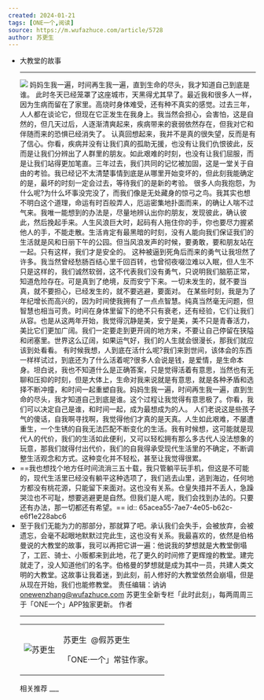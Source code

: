 ```yaml
---
created: 2024-01-21
tags: [ONE一个,阅读]
source: https://m.wufazhuce.com/article/5728
author: 苏更生
---
```


- 大教堂的故事
  ___
  ![](../assets/2024/FvfcSmxZa84qlj4uwd-RZZGyi-sK.jpeg)
  妈妈生我一遍，时间再生我一遍，直到生命的尽头，我才知道自己到底是谁。
  此时冬天已经笼罩了这座城市，天黑得尤其早了。最近我和很多人一样，因为生病而留在了家里。高烧时身体难受，还有种不真实的感觉。过去三年，人人都在谈论它，但现在它正发生在我身上。我当然会担心，会害怕，这是自然的，但几天过后，人逐渐清爽起来，疾病带来的衰弱依然存在，但我对它和伴随而来的恐惧已经消失了。
  认真回想起来，我并不是真的很失望，反而是有了信心。你看，疾病并没有让我们真的孤助无援，也没有让我们仇恨彼此，反而是让我们分辨出了人群里的朋友。如此艰难的时刻，也没有让我们屈服，而是让我们站得更加笔直。三年过去，我们共同的记忆被加固，这是一堂关于自由的考验。我已经记不太清楚事情到底是从哪里开始变坏的，但此刻我能确定的是，最坏的时刻一定会过去，等待我们的是新的考验。
  很多人向我抱怨，为什么呢?为什么坏事没完没了，而我们像是无处藏身的惊弓之⻦。我其实也想不明白这个道理，命运有时百般弄人，厄运密集地扑面而来，的确让人喘不过气来。我唯一能想到的办法是，尽量地辨认出你的朋友，发现彼此，确认彼此，然后挽起手来。人生风浪巨大时，起码有人拖住你的手，你也要尽力握紧他人的手，不能走散。生活肯定有最黑暗的时刻，没有人能向我们保证我们的生活就是风和日丽下午的公园。但当风浪发声的时候，要勇敢，要和朋友站在一起。只有这样，我们才是安全的。
  这种被逼到死角后而来的勇气让我坦然了许多。我当然曾经愁肠百结心里千回百转，也曾彻夜啜泣难以入眠，但人生不只是这样的，我们诚然软弱，这不代表我们没有勇气，只说明我们脑筋正常，知道危险存在。可是真到了绝境，反而安宁下来。一切未发生的，就不要当真，就不要担心，已经发生的，就不要逃避，要面对。
  在某些时刻，我是为了年纪增⻓而高兴的，因为时间使我拥有了一点点智慧。纯真当然毫无问题，但智慧也相当可贵。时间在身体里留下的绝不只有衰老，还有经验，它们让我们从容。也是从这两年开始，我觉得沉静是美，安宁是美，美不只是⻘春活力，美比它们更加广阔。我们一定要走到更开阔的地方来，不要让自己停留在狭隘和闭塞里。世界这么辽阔，如果运气好，我们的人生就会很漫⻓，那我们就应该到处看看。
  有时候我想，人到底在活什么呢?我们来到世间，该体会的东⻄一样样试过，到底还为了什么活着呢?很多人会说是钱，是爱情，是生命本身。坦白说，我也不知道什么是正确答案，只是觉得活着有意思，当然也有无聊和压抑的时刻，但是大体上，生命对我来说就是有意思，就是各种矛盾和选择不断冲撞，和时间一起重塑自我。妈妈生我一遍，时间再生我一遍，直到生命的尽头，我才知道自己到底是谁。这个过程让我觉得有意思极了。你看，我们可以决定自己是谁，和时间一起，成为最想成为的人。
  人们老说这是些孩子气的傻话，自我啊寻找啊，我觉得他们才真的是天真。人生如此艰难，不屡遭重生，一个生锈的自我无法匹配不断变化的生活。我有时候想，这可能就是现代人的代价，我们的生活如此便利，又可以轻松拥有那么多古代人没法想象的玩意，那我们就得付出代价，我们的自我得承受现代生活里的不确定，不断调整生活观念和方式。这种变化并不轻松，甚至让我觉得很累。
- ==我也想找个地方任时间流淌三五十载，我只管躺平玩手机，但这是不可能的，现代生活里已经没有躺平这种选项了，我们逃去山里，逃到海边，任何地方都没有桃花源，只能留下来面对。这也没有关系。仓皇失措并不丢人，急躁哭泣也不可耻，想要逃避更是自然。但我们是人呢，我们会找到办法的。只要还有办法，那一切都还有希望。==
  id:: 65acea55-7ae7-4e05-b62c-e6f1e228abc6
- 至于我们无能为力的那部分，那就算了吧。承认我们会失手，会被放弃，会被遗忘，会毫不起眼地默默过完此生，这也没有关系。我最喜欢的，依然是伯格曼说的大教堂的故事，我可以再把它讲一遍：他说我的梦想就是大教堂倒塌了，工匠、骑士、小贩都来到此地，花了更久的时间修了更辉煌的教堂。建完就走了，没人知道他们的名字。伯格曼的梦想就是成为其中一员，共建人类文明的大教堂。这故事让我着迷，到此刻，前人修好的大教堂依然会崩塌，但是从现在开始，我们也能修教堂。
  责任编辑：讷讷 onewenzhang@wufazhuce.com
  苏更生全新专栏「此时此刻」，每两周周三于「ONE一个」APP独家更新。
  作者
  ___
  <table><tbody><tr><td><img src="assets/2024/Fg_e6teZsb3lZ1QStYtdnAkh6bO8.jpeg" alt="苏更生"></td><td><p>苏更生 <span>&nbsp;@假苏更生</span></p><p>「ONE·一个」常驻作家。</p></td><td></td></tr></tbody></table>
  相关推荐
  ___